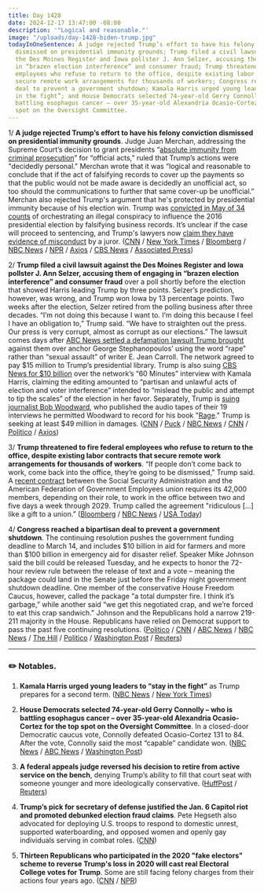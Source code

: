 ```yaml
---
title: Day 1428
date: 2024-12-17 13:47:00 -08:00
description: '"Logical and reasonable."'
image: "/uploads/day-1428-biden-trump.jpg"
todayInOneSentence: A judge rejected Trump’s effort to have his felony conviction
  dismissed on presidential immunity grounds; Trump filed a civil lawsuit against
  the Des Moines Register and Iowa pollster J. Ann Selzer, accusing them of engaging
  in “brazen election interference” and consumer fraud; Trump threatened to fire federal
  employees who refuse to return to the office, despite existing labor contracts that
  secure remote work arrangements for thousands of workers; Congress reached a bipartisan
  deal to prevent a government shutdown; Kamala Harris urged young leaders to “stay
  in the fight”; and House Democrats selected 74-year-old Gerry Connolly – who is
  battling esophagus cancer – over 35-year-old Alexandria Ocasio-Cortez for the top
  spot on the Oversight Committee.
---
```


1/ **A judge rejected Trump’s effort to have his felony conviction dismissed on presidential immunity grounds**. Judge Juan Merchan, addressing the Supreme Court’s decision to grant presidents “[absolute immunity from criminal prosecution](https://whatthefuckjusthappenedtoday.com/2024/07/01/day-1259/#1-the-supreme-court-ruled-6-3-that-t)” for “official acts,” ruled that Trump’s actions were "decidedly personal." Merchan wrote that it was “logical and reasonable to conclude that if the act of falsifying records to cover up the payments so that the public would not be made aware is decidedly an unofficial act, so too should the communications to further that same cover-up be unofficial.” Merchan also rejected Trump's argument that he's protected by presidential immunity because of his election win. Trump was [convicted in May of 34 counts](https://whatthefuckjusthappenedtoday.com/2024/05/30/day-1227/#1-trump-a-former-u-s-president-and-t) of orchestrating an illegal conspiracy to influence the 2016 presidential election by falsifying business records. It’s unclear if the case will proceed to sentencing, and Trump's lawyers now [claim they have evidence of misconduct](https://www.axios.com/2024/12/17/trump-hush-money-juror-conduct) by a juror. ([CNN](https://www.cnn.com/2024/12/16/politics/trump-immunity-hush-money-conviction-merchan/index.html) / [New York Times](https://www.nytimes.com/2024/12/16/nyregion/trump-immunity-criminal-case.html) / [Bloomberg](https://www.bloomberg.com/news/articles/2024-12-16/trump-loses-bid-to-have-hush-money-case-tossed-over-immunity) / [NBC News](https://www.nbcnews.com/politics/donald-trump/judge-trumps-hush-money-case-denies-bid-toss-guilty-verdict-rcna184434) / [NPR](https://www.npr.org/2024/12/16/g-s1-38540/new-york-judge-says-trump-not-immune-from-hush-money-conviction) / [Axios](https://www.axios.com/2024/12/17/trump-hush-money-conviction-ny-sentencing) / [CBS News](https://www.cbsnews.com/news/judge-rejects-trump-immunity-in-hush-money-conviction/) / [Associated Press](https://apnews.com/article/trump-hush-money-conviction-stormy-daniels-908465ed0b7f2005c72226b5b2546260))

2/ **Trump filed a civil lawsuit against the Des Moines Register and Iowa pollster J. Ann Selzer, accusing them of engaging in “brazen election interference” and consumer fraud** over a poll shortly before the election that showed Harris leading Trump by three points. Selzer’s prediction, however, was wrong, and Trump won Iowa by 13 percentage points. Two weeks after the election, Selzer retired from the polling business after three decades. “I’m not doing this because I want to. I’m doing this because I feel I have an obligation to,” Trump said. “We have to straighten out the press. Our press is very corrupt, almost as corrupt as our elections.” The lawsuit comes days after [ABC News settled a defamation lawsuit Trump brought](https://whatthefuckjusthappenedtoday.com/2024/12/16/day-1427/#2-abc-news-agreed-to-pay-15-million) against them over anchor George Stephanopoulos’ using the word “rape” rather than “sexual assault” of writer E. Jean Carroll. The network agreed to pay $15 million to Trump’s presidential library. Trump is also suing [CBS News for $10 billion](https://www.cnn.com/2024/11/01/media/trump-cbs-lawsuit-harris-60-minutes-interview/index.html) over the network’s “60 Minutes” interview with Kamala Harris, claiming the editing amounted to “partisan and unlawful acts of election and voter interference” intended to “mislead the public and attempt to tip the scales” of the election in her favor. Separately, Trump is [suing journalist Bob Woodward](https://thehill.com/regulation/court-battles/5044528-trump-lawsuit-bob-woodward/), who published the audio tapes of their 19 interviews he permitted Woodward to record for his book "[Rage](https://amzn.to/41I5Uwb)." Trump is seeking at least $49 million in damages. ([CNN](https://www.cnn.com/2024/12/16/media/trump-threaten-news-media-lawsuits-abc-settlement/index.html) / [Puck](https://puck.news/trump-sues-iowa-pollster-ann-selzer-for-being-wrong/) / [NBC News](https://www.nbcnews.com/politics/2024-election/trump-files-suit-iowa-pollster-ann-selzer-des-moines-register-newspap-rcna184494) / [CNN](https://www.cnn.com/2024/12/17/media/trump-lawsuit-des-moines-register-ann-selzer-poll/index.html) / [Politico](https://www.politico.com/news/2024/12/17/trump-ann-selzer-lawsuit-iowa-poll-00194807) / [Axios](https://www.axios.com/2024/12/17/trump-iowa-poll-election-lawsuit-des-moines-register))

3/ **Trump threatened to fire federal employees who refuse to return to the office, despite existing labor contracts that secure remote work arrangements for thousands of workers**. “If people don’t come back to work, come back into the office, they’re going to be dismissed,” Trump said. A [recent contract](https://www.cnn.com/2024/12/04/politics/doge-trump-social-security-union-telework/index.html) between the Social Security Administration and the American Federation of Government Employees union requires its 42,000 members, depending on their role, to work in the office between two and five days a week through 2029. Trump called the agreement "ridiculous \[...\] like a gift to a union.” ([Bloomberg](https://www.bloomberg.com/news/articles/2024-12-16/trump-vows-to-fire-federal-employees-who-don-t-return-to-office) / [NBC News](https://www.nbcnews.com/politics/donald-trump/key-union-vows-fight-back-trump-says-end-remote-work-federal-employees-rcna184388) / [USA Today](https://www.usatoday.com/story/news/politics/elections/2024/12/16/trump-fire-federal-workers-remote/77026670007/))

4/ **Congress reached a bipartisan deal to prevent a government shutdown**. The continuing resolution pushes the government funding deadline to March 14, and includes $10 billion in aid for farmers and more than $100 billion in emergency aid for disaster relief. Speaker Mike Johnson said the bill could be released Tuesday, and he expects to honor the 72-hour review rule between the release of text and a vote – meaning the package could land in the Senate just before the Friday night government shutdown deadline. One member of the conservative House Freedom Caucus, however, called the package "a total dumpster fire. I think it’s garbage,” while another said “we get this negotiated crap, and we’re forced to eat this crap sandwich." Johnson and the Republicans hold a narrow 219-211 majority in the House. Republicans have relied on Democrat support to pass the past five continuing resolutions. ([Politico](https://www.politico.com/live-updates/2024/12/17/congress/whats-in-the-stopgap-00194802) / [CNN](https://www.cnn.com/2024/12/17/politics/government-spending-deal-negotiations-congress/index.html) / [ABC News](https://abcnews.go.com/Politics/total-dumpster-fire-republicans-fume-speakers-spending-plan/story?id=116870360) / [NBC News](https://www.nbcnews.com/politics/congress/congress-scrambles-finalize-short-term-bill-shutdown-deadline-days-awa-rcna183432) / [The Hill](https://thehill.com/homenews/house/5044208-house-republicans-fume-speaker-johnson-cr/) / [Politico](https://www.politico.com/news/2024/12/17/mike-johnson-spending-deal-anger-republicans-00194843) / [Washington Post](https://www.washingtonpost.com/business/2024/12/17/government-shutdown-baltimore-bridge-farms/) / [Reuters](https://www.reuters.com/world/us/us-congress-negotiators-reach-deal-stopgap-funding-bill-lawmakers-say-2024-12-17/))

---

### ✏️ Notables.

1. **Kamala Harris urged young leaders to “stay in the fight”** as Trump prepares for a second term. ([NBC News](https://www.nbcnews.com/politics/kamala-harris/harris-urge-young-supporters-stay-fight-ahead-trumps-second-term-rcna184531) / [New York Times](https://www.nytimes.com/2024/12/17/us/politics/harris-speech-future.html))

2. **House Democrats selected 74-year-old Gerry Connolly – who is battling esophagus cancer – over 35-year-old Alexandria Ocasio-Cortez for the top spot on the Oversight Committee**. In a closed-door Democratic caucus vote,  Connolly defeated  Ocasio-Cortez 131 to 84. After the vote, Connolly said the most “capable” candidate won. ([NBC News](https://www.nbcnews.com/politics/congress/gerry-connolly-beats-aoc-key-vote-oversight-ranking-member-rcna184427) / [ABC News](https://abcnews.go.com/Politics/ocasio-cortez-loses-bid-top-democrat-house-oversight/story?id=116874211) / [Washington Post](https://www.washingtonpost.com/politics/2024/12/17/house-democrats-committees-ocasio-cortez/))

3. **A federal appeals judge reversed his decision to retire from active service on the bench**, denying Trump’s ability to fill that court seat with someone younger and more ideologically conservative. ([HuffPost](https://www.huffpost.com/entry/federal-judges-reverse-decision-retire-trump_n_67604bbbe4b000ebe4d6501a) / [Reuters](https://www.reuters.com/world/us/us-appeals-court-judge-rescinds-retirement-after-trumps-win-2024-12-15/))

4. **Trump’s pick for secretary of defense justified the Jan. 6 Capitol riot and promoted debunked election fraud claims**. Pete Hegseth also advocated for deploying U.S. troops to respond to domestic unrest, supported waterboarding, and opposed women and openly gay individuals serving in combat roles. ([CNN](https://www.cnn.com/2024/12/17/politics/kfile-pete-hegseth-conspiracy-theories-january-6/index.html))

5. **Thirteen Republicans who participated in the 2020 "fake electors" scheme to reverse Trump's loss in 2020 will cast real Electoral College votes for Trump**. Some are still facing felony charges from their actions four years ago. ([CNN](https://www.cnn.com/2024/12/17/politics/2020-fake-electors-electoral-college-2024/index.html) / [NPR](https://www.npr.org/2024/12/17/nx-s1-5225588/trump-electoral-college-vote-nevada-fake-electors-michigan))